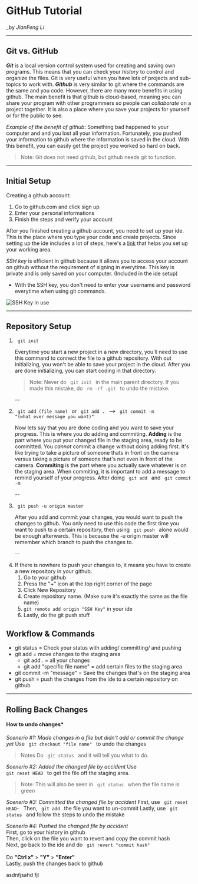 # GitHub Tutorial

_by _JianFeng Li_

---
## Git vs. GitHub

_**Git**_ is a local version control system used for creating and saving own
programs. This means that you can check your *history* to control and organize
the files. Git is very useful when you have lots of projects and sub-topics to
work with.
_**Github**_ is very similar to git where the commands are the same and you code.
However, there are many more benefits in using github. The main benefit is that
github is cloud-based, meaning you can share your program with other programmers
so people can *collaborate* on a project together. It is also a place where you
save your projects for yourself or for the public to see.
</p>

 _Example of the benefit of github:_ Something bad happened to your computer
 and and you lost all your information. Fortunately, you pushed your information
 to github where the information is saved in the cloud. With this benefit, you
 can easily get the project you worked so hard on back.

>Note: Git does not need github, but github needs git to function.

---
## Initial Setup

Creating a github account:
1. Go to github.com and click sign up
2. Enter your personal informations
3. Finish the steps and verify your account

After you finished creating a github account, you need to set up your ide. This
is the place where you type your code and create projects.
Since setting up the ide includes a lot of steps, here's a
[link](https://github.com/hstatsep/ide50) that helps
you set up your working area.

*SSH key* is efficient in github because it allows you to access your account on
github without the requirement of signing in everytime. This key is private and
is only saved on your computer. (Included in the ide setup)
- With the SSH key, you don't need to enter your username and password everytime
when using git commands.

![SSH Key in use](https://help.github.com/assets/images/help/repository/remotes-url.png)

---

## Repository Setup
<ol>
<li> <code> git init </code>

 Everytime you start a new project in a new directory, you'll need to use this command
to connect the file to a github repository. With out initializing, you won't be able
to save your project in the cloud. After you are done initializing, you can start
coding in that directory.
> Note: Never do <code> git init </code> in the main parent directory. If you made this
mistake, do <code> rm -rf .git </code> to undo the mistake.

--
<li> <code> git add (file name) </code> or <code> git add . </code>  --> <code> git commit -m
"(what ever message you want)" </code>

 Now lets say that you are done coding and you want to save your progress. This is where you
do adding and commiting.
**Adding** is the part where you put your changed file in the staging area,
ready to be committed. You *cannot* commit a change without doing adding first. It's like
trying to take a picture of someone thats in front on the camera versus taking a picture
of someone that's not even in front of the camera.
**Commiting** is the part where you actually save whatever is on the staging area.
When commiting, it is important to add a message to remind yourself of your progress.
After doing <code> git add </code> and <code> git commit -m </code>

--
<li> <code> git push -u origin master </code>

After you add and commit your changes, you would want to push the changes to github.
You only need to use this code the first time you want to push to a certain repository,
then using <code> git push </code> alone would be enough afterwards. This is because
the -u origin master will remember which branch to push the changes to.

--
<li> If there is nowhere to push your changes to, it means you have to create a new
repository in your github.
 <ol>
  <li> Go to your github
  <li> Press the "+" icon at the top right corner of the page
  <li> Click New Repository
  <li> Create repository name. (Make sure it's exactly the same as the file name)
  <li> <code>git remote add origin "SSH Key"</code> in your ide
  <li> Lastly, do the git push stuff
 </ol>
</ol>


## Workflow & Commands
* git status = Check your status with adding/ committing/ and pushing
* git add = move changes to the staging area
  * git add . = all your changes
  * git add "specific file name" = add certain files to the staging area
* git commit -m "message" = Save the changes that's on the staging area
* git push = push the changes from the ide to a certain repository on github

---
## Rolling Back Changes
 #### How to undo changes*

*Scenerio #1: Made changes in a file but didn't add or commit the change yet*
Use <code> git checkout "file name" </code> to undo the changes
> Notes Do <code> git status </code> and it will tell you what to do.

*Scenerio #2: Added the changed file by accident*
Use <code> git reset HEAD </code> to get the file off the staging area.
>Note: This will also be seen in <code> git status </code> when the file name is green

*Scenerio #3: Committed the changed file by accident*
First, use <code> git reset HEAD~ </code>
Then, <code> git add </code> the file you want to un-commit
Lastly, use <code> git status </code> and follow the steps to undo the mistake

*Scenerio #4: Pushed the changed file by accident*  
First, go to your history in github  
Then, click on the file you want to revert and copy the commit hash  
Next, go back to the ide and do <code> git revert "commit hash" </code>  
Do **"Ctrl x"** > **"Y"** > **"Enter"**  
Lastly, push the changes back to github

asdnfjsahd fjl
